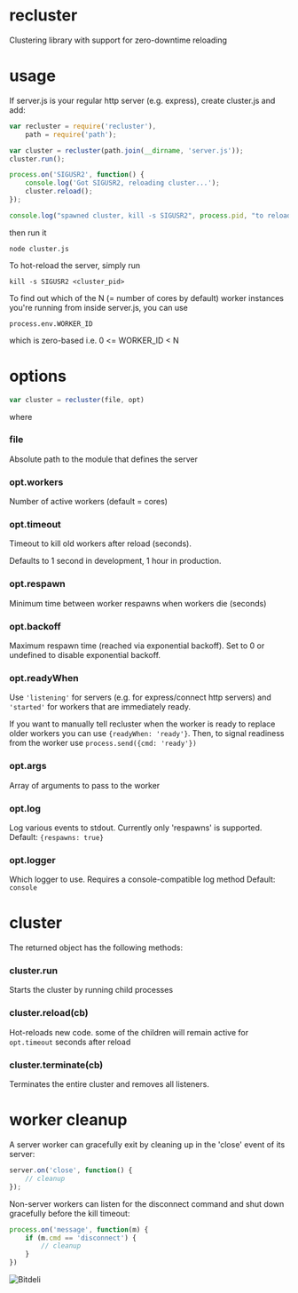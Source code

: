 # recluster

Clustering library with support for zero-downtime reloading

# usage

If server.js is your regular http server (e.g. express), create
cluster.js and add:

```js
var recluster = require('recluster'),
    path = require('path');

var cluster = recluster(path.join(__dirname, 'server.js'));
cluster.run();

process.on('SIGUSR2', function() {
    console.log('Got SIGUSR2, reloading cluster...');
    cluster.reload();
});

console.log("spawned cluster, kill -s SIGUSR2", process.pid, "to reload");
```

then run it

    node cluster.js

To hot-reload the server, simply run

    kill -s SIGUSR2 <cluster_pid>

To find out which of the N (= number of cores by default) worker
instances you're running from inside server.js, you can use

    process.env.WORKER_ID

which is zero-based i.e. 0 <= WORKER_ID < N

# options

```js
var cluster = recluster(file, opt)
```

where

### file

Absolute path to the module that defines the server

### opt.workers

Number of active workers (default = cores)

### opt.timeout

Timeout to kill old workers after reload (seconds).

Defaults to 1 second in development, 1 hour in production.

### opt.respawn

Minimum time between worker respawns when workers die (seconds)

### opt.backoff

Maximum respawn time (reached via exponential backoff). Set to
0 or undefined to disable exponential backoff.

### opt.readyWhen

Use `'listening'` for servers (e.g. for express/connect http servers)
and `'started'` for workers that are immediately ready.

If you want to manually tell recluster when the worker is ready to replace
older workers you can use `{readyWhen: 'ready'}`. Then, to signal readiness
from the worker use `process.send({cmd: 'ready'})`

### opt.args

Array of arguments to pass to the worker

### opt.log

Log various events to stdout. Currently only 'respawns' is supported.
Default: `{respawns: true}`

### opt.logger

Which logger to use. Requires a console-compatible log method
Default: `console`

# cluster

The returned object has the following methods:

### cluster.run

Starts the cluster by running child processes

### cluster.reload(cb)

Hot-reloads new code. some of the children will remain active
for `opt.timeout` seconds after reload

### cluster.terminate(cb)

Terminates the entire cluster and removes all listeners.

# worker cleanup

A server worker can gracefully exit by cleaning up in the 'close' event
of its server:

```js
server.on('close', function() {
    // cleanup
});
```

Non-server workers can listen for the disconnect command and shut down
gracefully before the kill timeout:

```js
process.on('message', function(m) {
    if (m.cmd == 'disconnect') {
        // cleanup
    }
})
```

![Bitdeli](https://d2weczhvl823v0.cloudfront.net/spion/recluster/trend.png)

